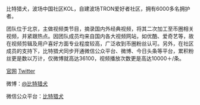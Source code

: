 比特猎犬，波场中国社区KOL，自建波场TRON爱好者社区，拥有6000多名拥护者。

团队位于北京，主做视频类节目，摘录国内外经典视频，将其二次加工至币圈相关视频，并紧跟热点。因团队成员均来自国内各大视频网站，如优酷、爱奇艺等，故在视频剪辑及用户喜好方面专业程度较高，广泛收到币圈粉丝认可。另外，在社区成员的支持下，比特猎犬同步开通微信公众平台、微博、今日头条等平台，累积粉丝更是数以万计，仅微博就高达36100，视频播放次数更是高达10000＋/条。

[官网](www.btdog.dog)    [Twitter](https://twitter.com/zbwq8f0wMrlZTp0?lang=zh-cn)

微博：[@比特猎犬](https://weibo.com/bitdog666?topnav=1&wvr=6&topsug=1)

微信公众平台：[比特猎犬](https://mp.weixin.qq.com/mp/profile_ext?action=home&__biz=MzU2OTU1MDM0NQ==&scene=124#wechat_redirect)

